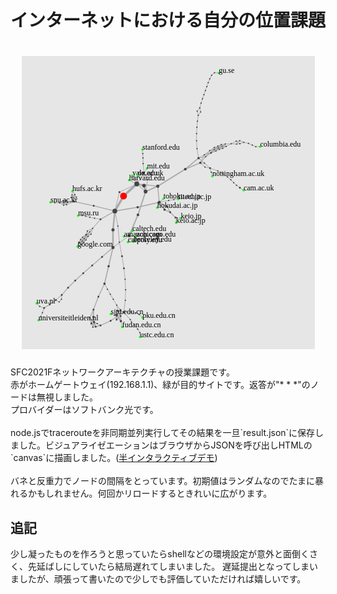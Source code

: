 <h1>インターネットにおける自分の位置課題</h1>
<h1 align="center">
    <img src="https://github.com/martian17/masstraceroute/blob/main/imgs/internetmap.png?raw=true">
</h1>
SFC2021Fネットワークアーキテクチャの授業課題です。<br>
赤がホームゲートウェイ(192.168.1.1)、緑が目的サイトです。返答が"* * *"のノードは無視しました。<br>
プロバイダーはソフトバンク光です。<br><br>
node.jsでtracerouteを非同期並列実行してその結果を一旦`result.json`に保存しました。ビジュアライゼエーションはブラウザからJSONを呼び出しHTMLの`canvas`に描画しました。(<a href="https://martian17.github.io/masstraceroute/web/">半インタラクティブデモ</a>)<br><br>
バネと反重力でノードの間隔をとっています。初期値はランダムなのでたまに暴れるかもしれません。何回かリロードするときれいに広がります。
<h2>追記</h2>
少し凝ったものを作ろうと思っていたらshellなどの環境設定が意外と面倒くさく、先延ばしにしていたら結局遅れてしまいました。
遅延提出となってしまいましたが、頑張って書いたので少しでも評価していただければ嬉しいです。
